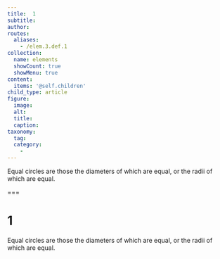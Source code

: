 ```yaml
---
title:  1
subtitle: 
author:
routes:
  aliases:
    - /elem.3.def.1
collection:
  name: elements
  showCount: true
  showMenu: true
content:
  items: '@self.children'
child_type: article
figure:
  image:
  alt:
  title:
  caption:
taxonomy:
  tag:
  category:
    - 
---
```


<p><hi rend="bold">Equal circles</hi> are those the diameters of which are equal, or the radii of which are equal.</p>

===

<h1>1</h1>
<p><span class="bold">Equal circles</span> are those the diameters of which are equal, or the radii of which are equal.</p>
